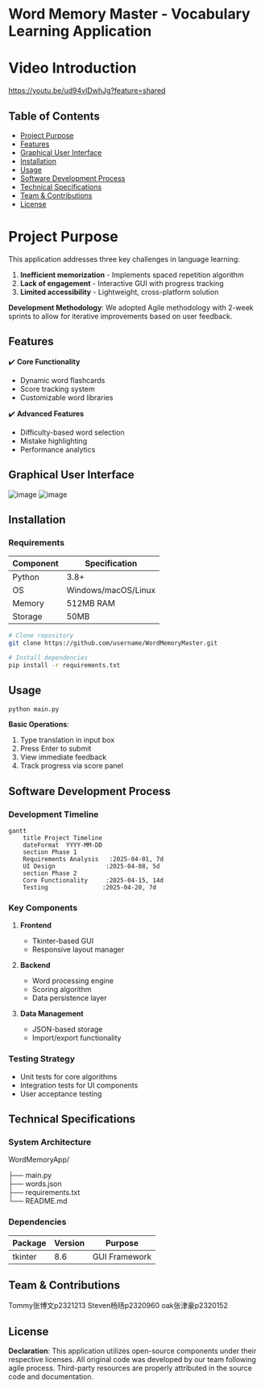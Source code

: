 # Word Memory Master - Vocabulary Learning Application
# Video Introduction
https://youtu.be/ud94vIDwhJg?feature=shared
## Table of Contents
- [Project Purpose](#project-purpose)
- [Features](#features)
- [Graphical User Interface](#graphical-user-interface)
- [Installation](#installation)
- [Usage](#usage)
- [Software Development Process](#software-development-process)
- [Technical Specifications](#technical-specifications)
- [Team & Contributions](#team--contributions)
- [License](#license)

# Project Purpose
This application addresses three key challenges in language learning:
1. **Inefficient memorization** - Implements spaced repetition algorithm
2. **Lack of engagement** - Interactive GUI with progress tracking
3. **Limited accessibility** - Lightweight, cross-platform solution

**Development Methodology**: We adopted Agile methodology with 2-week sprints to allow for iterative improvements based on user feedback.

## Features

✔️ **Core Functionality**
- Dynamic word flashcards
- Score tracking system
- Customizable word libraries

✔️ **Advanced Features**
- Difficulty-based word selection
- Mistake highlighting
- Performance analytics

## Graphical User Interface
![image](https://github.com/user-attachments/assets/99584f19-1af6-4ce6-8d63-0c8268b53983)
![image](https://github.com/user-attachments/assets/0a0dd6f1-a4bf-45a5-8abd-1b46bca7ca29)



## Installation

### Requirements
| Component | Specification |
|-----------|--------------|
| Python | 3.8+ |
| OS | Windows/macOS/Linux |
| Memory | 512MB RAM |
| Storage | 50MB |

```bash
# Clone repository
git clone https://github.com/username/WordMemoryMaster.git

# Install dependencies
pip install -r requirements.txt
```

## Usage

```python
python main.py
```

**Basic Operations**:
1. Type translation in input box
2. Press Enter to submit
3. View immediate feedback
4. Track progress via score panel

## Software Development Process

### Development Timeline
```mermaid
gantt
    title Project Timeline
    dateFormat  YYYY-MM-DD
    section Phase 1
    Requirements Analysis   :2025-04-01, 7d
    UI Design              :2025-04-08, 5d
    section Phase 2
    Core Functionality     :2025-04-15, 14d
    Testing               :2025-04-20, 7d
```

### Key Components
1. **Frontend**
   - Tkinter-based GUI
   - Responsive layout manager

2. **Backend**
   - Word processing engine
   - Scoring algorithm
   - Data persistence layer

3. **Data Management**
   - JSON-based storage
   - Import/export functionality

### Testing Strategy
- Unit tests for core algorithms
- Integration tests for UI components
- User acceptance testing

## Technical Specifications

### System Architecture
WordMemoryApp/

├── main.py             
├── words.json          
├── requirements.txt   
└── README.md           
### Dependencies
| Package | Version | Purpose |
|---------|---------|---------|
| tkinter | 8.6 | GUI Framework |

## Team & Contributions

Tommy张博文p2321213
Steven杨旸p2320960
oak张津豪p2320152
## License


**Declaration**: This application utilizes open-source components under their respective licenses. All original code was developed by our team following agile process. Third-party resources are properly attributed in the source code and documentation.
